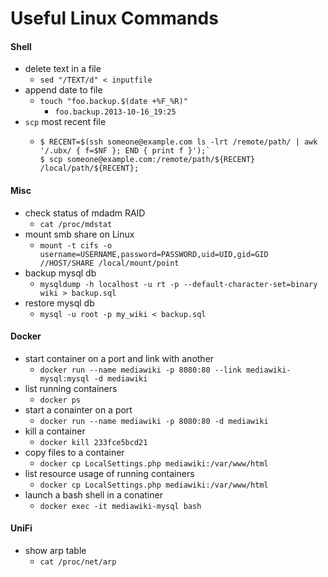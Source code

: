 # Useful Linux Commands

#### Shell
* delete text in a file
  * `sed "/TEXT/d" < inputfile`
* append date to file
  * `touch "foo.backup.$(date +%F_%R)"`
    * `foo.backup.2013-10-16_19:25`
* `scp` most recent file
  * ````
    $ RECENT=$(ssh someone@example.com ls -lrt /remote/path/ | awk '/.ubx/ { f=$NF }; END { print f }');`
    $ scp someone@example.com:/remote/path/${RECENT} /local/path/${RECENT};
    ````
#### Misc

* check status of mdadm RAID
  * `cat /proc/mdstat`
* mount smb share on Linux
  * `mount -t cifs -o username=USERNAME,password=PASSWORD,uid=UID,gid=GID //HOST/SHARE /local/mount/point`
* backup mysql db
  * `mysqldump -h localhost -u rt -p --default-character-set=binary wiki > backup.sql`
* restore mysql db
  * `mysql -u root -p my_wiki < backup.sql`

#### Docker

* start container on a port and link with another
  * `docker run --name mediawiki -p 8080:80 --link mediawiki-mysql:mysql -d mediawiki`
* list running containers
  * `docker ps`
* start a conainter on a port
  * `docker run --name mediawiki -p 8080:80 -d mediawiki`
* kill a container
  * `docker kill 233fce5bcd21`
* copy files to a container
  * `docker cp LocalSettings.php mediawiki:/var/www/html`
* list resource usage of running containers
  * `docker cp LocalSettings.php mediawiki:/var/www/html`
* launch a bash shell in a conatiner
  * `docker exec -it mediawiki-mysql bash`

#### UniFi
* show arp table
  * `cat /proc/net/arp`
